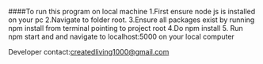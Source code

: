 
####To run this program on local machine
1.First ensure node js is installed on your pc
2.Navigate to folder root.
3.Ensure all packages exist by running npm install from terminal pointing to project root
4.Do npm install
5. Run npm start and and navigate to localhost:5000 on your local computer

Developer contact:createdliving1000@gmail.com